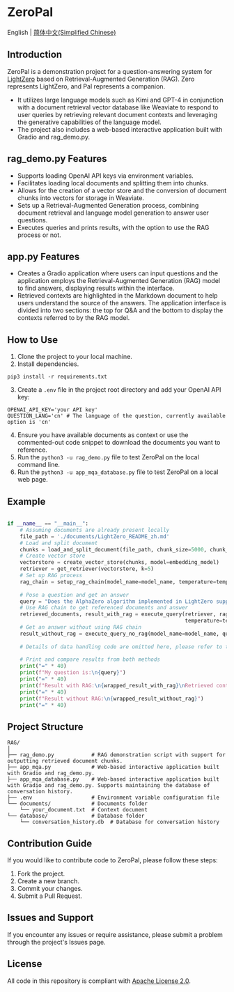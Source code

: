 # ZeroPal

English | [简体中文(Simplified Chinese)](https://github.com/puyuan1996/ZeroPal/blob/main/README_zh.md) 

## Introduction

ZeroPal is a demonstration project for a question-answering system for [LightZero](https://github.com/opendilab/LightZero) based on Retrieval-Augmented Generation (RAG). Zero represents LightZero, and Pal represents a companion.
- It utilizes large language models such as Kimi and GPT-4 in conjunction with a document retrieval vector database like Weaviate to respond to user queries by retrieving relevant document contexts and leveraging the generative capabilities of the language model.
- The project also includes a web-based interactive application built with Gradio and rag_demo.py.

## rag_demo.py Features

- Supports loading OpenAI API keys via environment variables.
- Facilitates loading local documents and splitting them into chunks.
- Allows for the creation of a vector store and the conversion of document chunks into vectors for storage in Weaviate.
- Sets up a Retrieval-Augmented Generation process, combining document retrieval and language model generation to answer user questions.
- Executes queries and prints results, with the option to use the RAG process or not.

## app.py Features

- Creates a Gradio application where users can input questions and the application employs the Retrieval-Augmented Generation (RAG) model to find answers, displaying results within the interface.
- Retrieved contexts are highlighted in the Markdown document to help users understand the source of the answers. The application interface is divided into two sections: the top for Q&A and the bottom to display the contexts referred to by the RAG model.

## How to Use

1. Clone the project to your local machine.
2. Install dependencies.

```shell
pip3 install -r requirements.txt
```
3. Create a `.env` file in the project root directory and add your OpenAI API key:

```
OPENAI_API_KEY='your API key'
QUESTION_LANG='cn' # The language of the question, currently available option is 'cn'
```

4. Ensure you have available documents as context or use the commented-out code snippet to download the documents you want to reference.
5. Run the `python3 -u rag_demo.py` file to test ZeroPal on the local command line.
6. Run the `python3 -u app_mqa_database.py` file to test ZeroPal on a local web page.

## Example

```python

if __name__ == "__main__":
    # Assuming documents are already present locally
    file_path = './documents/LightZero_README_zh.md'
    # Load and split document
    chunks = load_and_split_document(file_path, chunk_size=5000, chunk_overlap=500)
    # Create vector store
    vectorstore = create_vector_store(chunks, model=embedding_model)
    retriever = get_retriever(vectorstore, k=5)
    # Set up RAG process
    rag_chain = setup_rag_chain(model_name=model_name, temperature=temperature)
    
    # Pose a question and get an answer
    query = "Does the AlphaZero algorithm implemented in LightZero support running in the Atari environment? Please explain in detail."
    # Use RAG chain to get referenced documents and answer
    retrieved_documents, result_with_rag = execute_query(retriever, rag_chain, query, model_name=model_name,
                                                         temperature=temperature)
    # Get an answer without using RAG chain
    result_without_rag = execute_query_no_rag(model_name=model_name, query=query, temperature=temperature)
    
    # Details of data handling code are omitted here, please refer to the source files in this repository for specifics
    
    # Print and compare results from both methods
    print("=" * 40)
    print(f"My question is:\n{query}")
    print("=" * 40)
    print(f"Result with RAG:\n{wrapped_result_with_rag}\nRetrieved context is: \n{context}")
    print("=" * 40)
    print(f"Result without RAG:\n{wrapped_result_without_rag}")
    print("=" * 40)
```

## Project Structure

```
RAG/
│
├── rag_demo.py            # RAG demonstration script with support for outputting retrieved document chunks.
├── app_mqa.py             # Web-based interactive application built with Gradio and rag_demo.py.
├── app_mqa_database.py    # Web-based interactive application built with Gradio and rag_demo.py. Supports maintaining the database of conversation history.
├── .env                   # Environment variable configuration file
└── documents/             # Documents folder
    └── your_document.txt  # Context document
└── database/              # Database folder
    └── conversation_history.db  # Database for conversation history
```

## Contribution Guide

If you would like to contribute code to ZeroPal, please follow these steps:

1. Fork the project.
2. Create a new branch.
3. Commit your changes.
4. Submit a Pull Request.

## Issues and Support

If you encounter any issues or require assistance, please submit a problem through the project's Issues page.

## License

All code in this repository is compliant with [Apache License 2.0](https://www.apache.org/licenses/LICENSE-2.0).